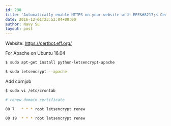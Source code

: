 ```yaml
---
id: 288
title: 'Automatically enable HTTPS on your website with EFF&#8217;s Certbot, deploying Let&#8217;s Encrypt certificates.'
date: 2016-12-01T23:52:04+00:00
author: Navy Su
layout: post
---
```

Website: <a href="https://certbot.eff.org/" target="_blank">https://certbot.eff.org/</a>

For Apache on Ubuntu 16.04

```bash
$ sudo apt-get install python-letsencrypt-apache 

$ sudo letsencrypt --apache
```

Add cornjob

```bash
$ sudo vi /etc/crontab

# renew domain certificate

00 7   * * * root letsencrypt renew

00 19  * * * root letsencrypt renew

```